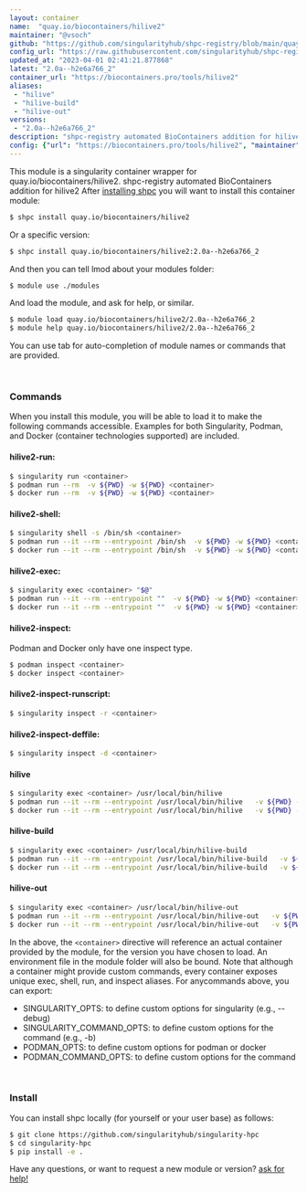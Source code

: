 ```yaml
---
layout: container
name:  "quay.io/biocontainers/hilive2"
maintainer: "@vsoch"
github: "https://github.com/singularityhub/shpc-registry/blob/main/quay.io/biocontainers/hilive2/container.yaml"
config_url: "https://raw.githubusercontent.com/singularityhub/shpc-registry/main/quay.io/biocontainers/hilive2/container.yaml"
updated_at: "2023-04-01 02:41:21.877868"
latest: "2.0a--h2e6a766_2"
container_url: "https://biocontainers.pro/tools/hilive2"
aliases:
 - "hilive"
 - "hilive-build"
 - "hilive-out"
versions:
 - "2.0a--h2e6a766_2"
description: "shpc-registry automated BioContainers addition for hilive2"
config: {"url": "https://biocontainers.pro/tools/hilive2", "maintainer": "@vsoch", "description": "shpc-registry automated BioContainers addition for hilive2", "latest": {"2.0a--h2e6a766_2": "sha256:8672f9f210bba35b64cee5cebd5610ed03a5acb11ec6df4a9846ed18aa7dfbd6"}, "tags": {"2.0a--h2e6a766_2": "sha256:8672f9f210bba35b64cee5cebd5610ed03a5acb11ec6df4a9846ed18aa7dfbd6"}, "docker": "quay.io/biocontainers/hilive2", "aliases": {"hilive": "/usr/local/bin/hilive", "hilive-build": "/usr/local/bin/hilive-build", "hilive-out": "/usr/local/bin/hilive-out"}}
---
```


This module is a singularity container wrapper for quay.io/biocontainers/hilive2.
shpc-registry automated BioContainers addition for hilive2
After [installing shpc](#install) you will want to install this container module:


```bash
$ shpc install quay.io/biocontainers/hilive2
```

Or a specific version:

```bash
$ shpc install quay.io/biocontainers/hilive2:2.0a--h2e6a766_2
```

And then you can tell lmod about your modules folder:

```bash
$ module use ./modules
```

And load the module, and ask for help, or similar.

```bash
$ module load quay.io/biocontainers/hilive2/2.0a--h2e6a766_2
$ module help quay.io/biocontainers/hilive2/2.0a--h2e6a766_2
```

You can use tab for auto-completion of module names or commands that are provided.

<br>

### Commands

When you install this module, you will be able to load it to make the following commands accessible.
Examples for both Singularity, Podman, and Docker (container technologies supported) are included.

#### hilive2-run:

```bash
$ singularity run <container>
$ podman run --rm  -v ${PWD} -w ${PWD} <container>
$ docker run --rm  -v ${PWD} -w ${PWD} <container>
```

#### hilive2-shell:

```bash
$ singularity shell -s /bin/sh <container>
$ podman run --it --rm --entrypoint /bin/sh  -v ${PWD} -w ${PWD} <container>
$ docker run --it --rm --entrypoint /bin/sh  -v ${PWD} -w ${PWD} <container>
```

#### hilive2-exec:

```bash
$ singularity exec <container> "$@"
$ podman run --it --rm --entrypoint ""  -v ${PWD} -w ${PWD} <container> "$@"
$ docker run --it --rm --entrypoint ""  -v ${PWD} -w ${PWD} <container> "$@"
```

#### hilive2-inspect:

Podman and Docker only have one inspect type.

```bash
$ podman inspect <container>
$ docker inspect <container>
```

#### hilive2-inspect-runscript:

```bash
$ singularity inspect -r <container>
```

#### hilive2-inspect-deffile:

```bash
$ singularity inspect -d <container>
```


#### hilive

```bash
$ singularity exec <container> /usr/local/bin/hilive
$ podman run --it --rm --entrypoint /usr/local/bin/hilive   -v ${PWD} -w ${PWD} <container> -c " $@"
$ docker run --it --rm --entrypoint /usr/local/bin/hilive   -v ${PWD} -w ${PWD} <container> -c " $@"
```


#### hilive-build

```bash
$ singularity exec <container> /usr/local/bin/hilive-build
$ podman run --it --rm --entrypoint /usr/local/bin/hilive-build   -v ${PWD} -w ${PWD} <container> -c " $@"
$ docker run --it --rm --entrypoint /usr/local/bin/hilive-build   -v ${PWD} -w ${PWD} <container> -c " $@"
```


#### hilive-out

```bash
$ singularity exec <container> /usr/local/bin/hilive-out
$ podman run --it --rm --entrypoint /usr/local/bin/hilive-out   -v ${PWD} -w ${PWD} <container> -c " $@"
$ docker run --it --rm --entrypoint /usr/local/bin/hilive-out   -v ${PWD} -w ${PWD} <container> -c " $@"
```



In the above, the `<container>` directive will reference an actual container provided
by the module, for the version you have chosen to load. An environment file in the
module folder will also be bound. Note that although a container
might provide custom commands, every container exposes unique exec, shell, run, and
inspect aliases. For anycommands above, you can export:

 - SINGULARITY_OPTS: to define custom options for singularity (e.g., --debug)
 - SINGULARITY_COMMAND_OPTS: to define custom options for the command (e.g., -b)
 - PODMAN_OPTS: to define custom options for podman or docker
 - PODMAN_COMMAND_OPTS: to define custom options for the command

<br>

### Install

You can install shpc locally (for yourself or your user base) as follows:

```bash
$ git clone https://github.com/singularityhub/singularity-hpc
$ cd singularity-hpc
$ pip install -e .
```

Have any questions, or want to request a new module or version? [ask for help!](https://github.com/singularityhub/singularity-hpc/issues)